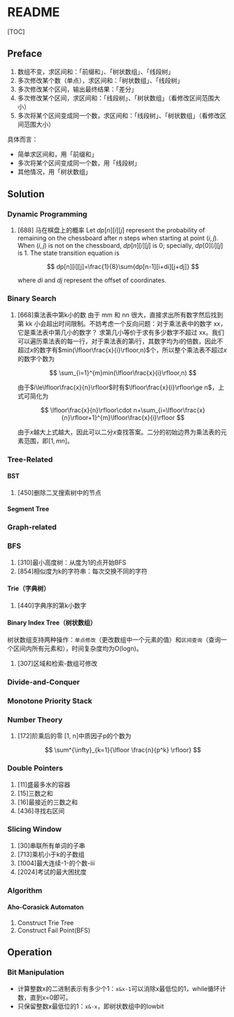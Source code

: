 # README

[TOC]

## Preface

1. 数组不变，求区间和：「前缀和」、「树状数组」、「线段树」
2. 多次修改某个数（单点），求区间和：「树状数组」、「线段树」
3. 多次修改某个区间，输出最终结果：「差分」
4. 多次修改某个区间，求区间和：「线段树」、「树状数组」（看修改区间范围大小）
5. 多次将某个区间变成同一个数，求区间和：「线段树」、「树状数组」（看修改区间范围大小）

具体而言：

- 简单求区间和，用「前缀和」
- 多次将某个区间变成同一个数，用「线段树」
- 其他情况，用「树状数组」

## Solution

### Dynamic Programming

1. [688] 马在棋盘上的概率
   Let $dp[n][i][j]$ represent the probability of remaining on the chessboard after $n$ steps when starting at point $(i,j)$. When $(i,j)$ is not on the chessboard, $dp[n][i][j]$ is 0; specially, $dp[0][i][j]$ is $1$. The state transition equation is
   
   $$
   dp[n][i][j]=\frac{1}{8}\sum{dp[n-1][i+di][j+dj]}
   $$
   
   where $di$ and $dj$ represent the offset of coordinates.

### Binary Search

1. [668]乘法表中第k小的数
   由于 mm 和 nn 很大，直接求出所有数字然后找到第 kk 小会超出时间限制。不妨考虑一个反向问题：对于乘法表中的数字 xx，它是乘法表中第几小的数字？
   求第几小等价于求有多少数字不超过 xx。我们可以遍历乘法表的每一行，对于乘法表的第$i$行，其数字均为$i$的倍数，因此不超过$x$的数字有$min(\lfloor\frac{x}{i}\rfloor,n)$个，所以整个乘法表不超过$x$的数字个数为
   
   $$
   \sum_{i=1}^{m}min(\lfloor\frac{x}{i}\rfloor,n)
   $$
   
   由于$i\le\lfloor\frac{x}{n}\rfloor$时有$\lfloor\frac{x}{i}\rfloor\ge n$，上式可简化为
   
   $$
   \lfloor\frac{x}{n}\rfloor\cdot n+\sum_{i=\lfloor\frac{x}{n}\rfloor+1}^{m}\lfloor\frac{x}{i}\rfloor
   $$
   
   由于$x$越大上式越大，因此可以二分$x$查找答案。二分的初始边界为乘法表的元素范围，即$[1,mn]$。

### Tree-Related

#### BST

1. [450]删除二叉搜索树中的节点

#### Segment Tree

### Graph-related

### BFS

1. [310]最小高度树：从度为1的点开始BFS
2. [854]相似度为k的字符串：每次交换不同的字符

#### Trie（字典树）

1. [440]字典序的第k小数字

#### Binary Index Tree（树状数组）

树状数组支持两种操作：`单点修改`（更改数组中一个元素的值）和`区间查询`（查询一个区间内所有元素和），时间复杂度均为O(logn)。

1. [307]区域和检索-数组可修改

### Divide-and-Conquer

### Monotone Priority Stack

### Number Theory

1. [172]阶乘后的零
   [1, n]中质因子p的个数为
   
   $$
   \sum^{\infty}_{k=1}{\lfloor \frac{n}{p^k} \rfloor}
   $$

### Double Pointers

1. [11]盛最多水的容器
2. [15]三数之和
3. [16]最接近的三数之和
4. [436]寻找右区间

### Slicing Window

1. [30]串联所有单词的子串
2. [713]乘机小于k的子数组
3. [1004]最大连续-1-的个数-iii
4. [2024]考试的最大困扰度

### Algorithm

#### Aho-Corasick Automaton

1. Construct Trie Tree
2. Construct Fail Point(BFS)

## Operation

### Bit Manipulation

- 计算整数x的二进制表示有多少个1：`x&x-1`可以消除x最低位的1，while循环计数，直到x=0即可。
- 只保留整数x最低位的1：`x&-x`，即树状数组中的lowbit
